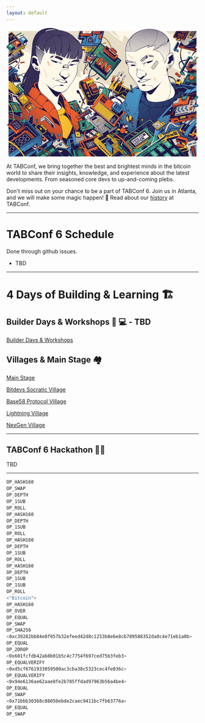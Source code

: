 ```yaml
---
layout: default
---
```


<a><img src="assets/img/nogood/stickers/NG_TABConf_FullColor_OffWhite.png"></a>

At TABConf, we bring together the best and brightest minds in the bitcoin world to share their insights, knowledge, and experience about the latest developments. From seasoned core devs to up-and-coming plebs.

Don't miss out on your chance to be a part of TABConf 6. Join us in Atlanta, and we will make some magic happen! 🤘
Read about our [history](./history.md) at TABConf. 

*** 

# TABConf 6 Schedule
Done through github issues.
- TBD
*** 

# 4 Days of Building & Learning 🏗️

## Builder Days & Workshops 🔨  💻 - TBD
  
[Builder Days & Workshops](./builderdays.md)

## Villages & Main Stage 🏘️ 

[Main Stage](https://github.com/orgs/TABConf/projects/1/views/6)

[Bitdevs Socratic Village](./villages/socratic.md)

[Base58 Protocol Village](./villages/base58.md)

[Lightning Village](./villages/lightning.md)

[NexGen Village](./villages/nextgen.md)

***

## TABConf 6 Hackathon 🧑‍💻

TBD

*** 

```bash
OP_HASH160
OP_SWAP
OP_DEPTH
OP_1SUB
OP_ROLL
OP_HASH160
OP_DEPTH
OP_1SUB
OP_ROLL
OP_HASH160
OP_DEPTH
OP_1SUB
OP_ROLL
OP_HASH160
OP_DEPTH
OP_1SUB
OP_1SUB
OP_ROLL
<"Bitcoin">
OP_HASH160
OP_OVER
OP_EQUAL
OP_SWAP
OP_SHA256
<0xc39282bb84e0f957b32efeed42d8c1253b8e6e8cb789588352da0c4e71eb1a0b>
OP_EQUAL
OP_2DROP
<0x601fcfdb42ab8b01b5c4c7754f697ced75b3feb3>
OP_EQUALVERIFY
<0xd5cf6761933059500ac3cba38c5323cec4fe036c>
OP_EQUALVERIFY
<0x94e6136ae62aae8fe2b785ffdad97963b56a4be4>
OP_EQUAL
OP_SWAP
<0x71bbb30368c08050ebde2caec9411bc7fb63776a>
OP_EQUAL
OP_SWAP
```
